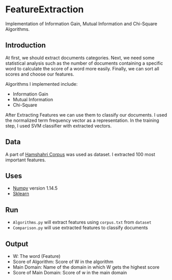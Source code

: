 # FeatureExtraction
Implementation of Information Gain, Mutual Information and Chi-Square Algorithms.

## Introduction
At first, we should extract documents categories. Next, we need some statistical analysis such as the number of documents containing a specific word to calculate the score of a word more easily. Finally, we can sort all scores and choose our features.

Algorithms I implemented include:
 * Information Gain
 * Mutual Information
 * Chi-Square

After Extracting Features we can use them to classify our documents. I used the normalized term frequency vector as a representation. In the training step, I used SVM classifier with extracted vectors.

## Data
A part of [Hamshahri Corpus](http://farsidoc.infor.uva.es) was used as dataset. I extracted 100 most important features.

## Uses
 - [Numpy](http://www.numpy.org/) version 1.14.5
 - [Sklearn](http://scikit-learn.org/stable/)

## Run
 - `Algorithms.py` will extract features using `corpus.txt` from `dataset`
 - `Comparison.py` will use extracted features to classify documents

## Output
 - W: The word (Feature) 
 - Score of Algorithm: Score of W in the algorithm
 - Main Domain: Name of the domain in which W gets the highest score
 - Score of Main Domain: Score of w in the main domain
